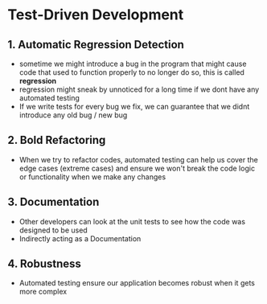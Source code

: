 # **Test-Driven Development**
## 1. Automatic Regression Detection
- sometime we might introduce a bug in the program that might cause code that used to function properly to no longer do so, this is called **regression**
- regression might sneak by unnoticed for a long time if we dont have any automated testing
- If we write tests for every bug we fix, we can guarantee that we didnt introduce any old bug / new bug
## 2. Bold Refactoring
- When we try to refactor codes, automated testing can help us cover the edge cases (extreme cases) and ensure we won't break the code logic or functionality when we make any changes
## 3. Documentation
- Other developers can look at the unit tests to see how the code was designed to be used
- Indirectly acting as a Documentation
## 4. Robustness
- Automated testing ensure our application becomes robust when it gets more complex